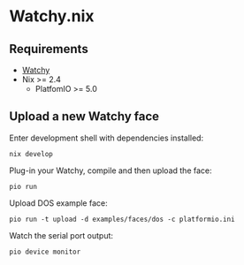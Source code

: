 # Watchy.nix

## Requirements

- [Watchy](https://watchy.sqfmi.com/)
- Nix >= 2.4
	- PlatfomIO >= 5.0

## Upload a new Watchy face

Enter development shell with dependencies installed:

```
nix develop
```

Plug-in your Watchy, compile and then upload the face:

```
pio run
```

Upload DOS example face:

```
pio run -t upload -d examples/faces/dos -c platformio.ini
```

Watch the serial port output:

```
pio device monitor
```
